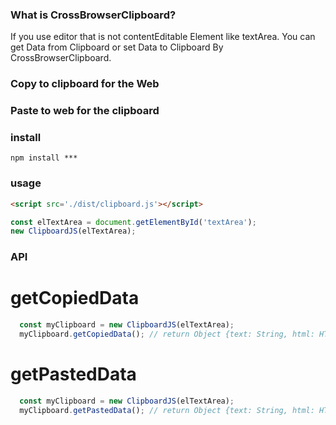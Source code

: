 ### What is CrossBrowserClipboard?

If you use editor that is not contentEditable Element like textArea. You can get Data from Clipboard or set Data to Clipboard By CrossBrowserClipboard.

### Copy to clipboard for the Web

### Paste to web for the clipboard

### install
~~~
npm install ***
~~~

### usage

~~~html
<script src='./dist/clipboard.js'></script>
~~~
~~~javascript
const elTextArea = document.getElementById('textArea');
new ClipboardJS(elTextArea);
~~~

### API

# getCopiedData
~~~javascript
  const myClipboard = new ClipboardJS(elTextArea);
  myClipboard.getCopiedData(); // return Object {text: String, html: HTMLElement}
~~~
# getPastedData
~~~javascript
  const myClipboard = new ClipboardJS(elTextArea);
  myClipboard.getPastedData(); // return Object {text: String, html: HTMLElement}
~~~
